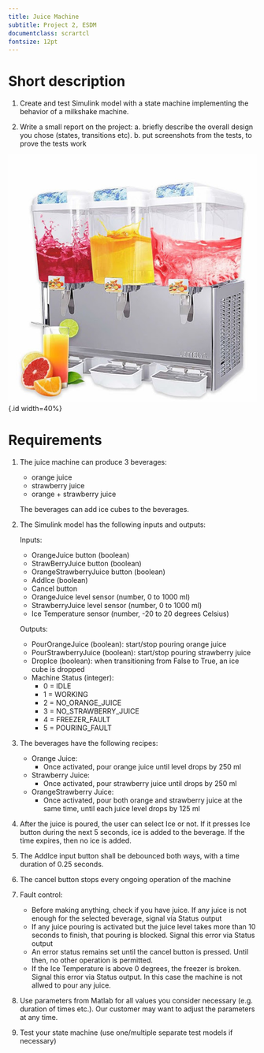 ```yaml
---
title: Juice Machine
subtitle: Project 2, ESDM
documentclass: scrartcl
fontsize: 12pt
---
```


# Short description

1. Create and test Simulink model with a state machine implementing the behavior of a milkshake machine.

2. Write a small report on the project:
   a. briefly describe the overall design you chose (states, transitions etc).
   b. put screenshots from the tests, to prove the tests work
   
![Juice Machine](img/JuiceMachine.jpg){.id width=40%}


# Requirements

1. The juice machine can produce 3 beverages:
   - orange juice
   - strawberry juice
   - orange + strawberry juice

    The beverages can add ice cubes to the beverages.

2. The Simulink model has the following inputs and outputs:
    
    Inputs:
    - OrangeJuice button (boolean)
    - StrawBerryJuice button (boolean)
    - OrangeStrawberryJuice button (boolean)
    - AddIce (boolean)
    - Cancel button    
    - OrangeJuice level sensor (number, 0 to 1000 ml)
    - StrawberryJuice level sensor (number, 0 to 1000 ml)
    - Ice Temperature sensor (number, -20 to 20 degrees Celsius)

    Outputs:
    - PourOrangeJuice (boolean): start/stop pouring orange juice
    - PourStrawberryJuice (boolean): start/stop pouring strawberry juice
    - DropIce (boolean): when transitioning from False to True, an ice cube is dropped
    - Machine Status (integer):
        - 0 = IDLE
        - 1 = WORKING
        - 2 = NO_ORANGE_JUICE
        - 3 = NO_STRAWBERRY_JUICE
        - 4 = FREEZER_FAULT
        - 5 = POURING_FAULT

3. The beverages have the following recipes:
   - Orange Juice: 
       - Once activated, pour orange juice until level drops by 250 ml
   - Strawberry Juice: 
       - Once activated, pour strawberry juice until drops by 250 ml
   - OrangeStrawberry Juice: 
       - Once activated, pour both orange and strawberry juice at the same time, until each juice level drops by 125 ml

4. After the juice is poured, the user can select Ice or not. If it presses Ice button during the next 5 seconds, ice is added to the beverage. 
If the time expires, then no ice is added.

4. The AddIce input button shall be debounced both ways, with a time duration of 0.25 seconds.

4. The cancel button stops every ongoing operation of the machine

4. Fault control:
    - Before making anything, check if you have juice. If any juice is not enough for the selected beverage, signal via Status output
    - If any juice pouring is activated but the juice level takes more than 10 seconds to finish, that pouring is blocked. Signal this error via Status output
    - An error status remains set until the cancel button is pressed. Until then, no other operation is permitted.
    - If the Ice Temperature is above 0 degrees, the freezer is broken. Signal this error via Status output. In this case the machine is not allwed to pour any juice.
    
5. Use parameters from Matlab for all values you consider necessary (e.g. duration of times etc.).
Our customer may want to adjust the parameters at any time.

6. Test your state machine (use one/multiple separate test models if necessary)

